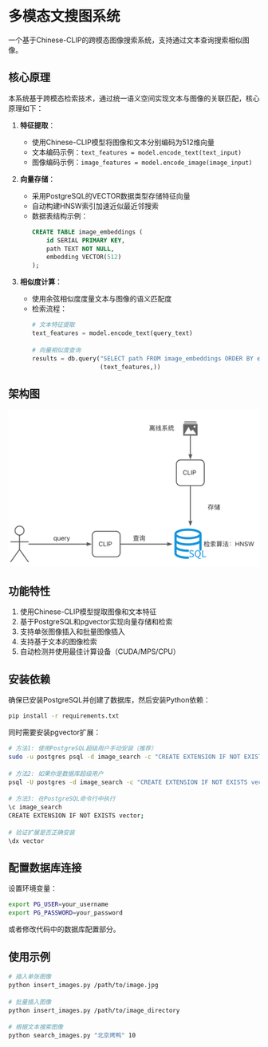 # 多模态文搜图系统

一个基于Chinese-CLIP的跨模态图像搜索系统，支持通过文本查询搜索相似图像。

## 核心原理

本系统基于跨模态检索技术，通过统一语义空间实现文本与图像的关联匹配，核心原理如下：

1. **特征提取**：
   - 使用Chinese-CLIP模型将图像和文本分别编码为512维向量
   - 文本编码示例：`text_features = model.encode_text(text_input)`
   - 图像编码示例：`image_features = model.encode_image(image_input)`

2. **向量存储**：
   - 采用PostgreSQL的VECTOR数据类型存储特征向量
   - 自动构建HNSW索引加速近似最近邻搜索
   - 数据表结构示例：
     ```sql
     CREATE TABLE image_embeddings (
         id SERIAL PRIMARY KEY,
         path TEXT NOT NULL,
         embedding VECTOR(512)
     );
     ```

3. **相似度计算**：
   - 使用余弦相似度度量文本与图像的语义匹配度
   - 检索流程：
     ```python
     # 文本特征提取
     text_features = model.encode_text(query_text)
     
     # 向量相似度查询
     results = db.query("SELECT path FROM image_embeddings ORDER BY embedding <-> %s LIMIT 10", 
                        (text_features,))
     ```

## 架构图
![img.png](img.png)

## 功能特性

1. 使用Chinese-CLIP模型提取图像和文本特征
2. 基于PostgreSQL和pgvector实现向量存储和检索
3. 支持单张图像插入和批量图像插入
4. 支持基于文本的图像检索
5. 自动检测并使用最佳计算设备（CUDA/MPS/CPU）

## 安装依赖

确保已安装PostgreSQL并创建了数据库，然后安装Python依赖：

```bash
pip install -r requirements.txt
```

同时需要安装pgvector扩展：

```bash
# 方法1: 使用PostgreSQL超级用户手动安装（推荐）
sudo -u postgres psql -d image_search -c "CREATE EXTENSION IF NOT EXISTS vector;"

# 方法2: 如果你是数据库超级用户
psql -U postgres -d image_search -c "CREATE EXTENSION IF NOT EXISTS vector;"

# 方法3: 在PostgreSQL命令行中执行
\c image_search
CREATE EXTENSION IF NOT EXISTS vector;

# 验证扩展是否正确安装
\dx vector
```

## 配置数据库连接

设置环境变量：

```bash
export PG_USER=your_username
export PG_PASSWORD=your_password
```

或者修改代码中的数据库配置部分。

## 使用示例

```bash
# 插入单张图像
python insert_images.py /path/to/image.jpg

# 批量插入图像
python insert_images.py /path/to/image_directory

# 根据文本搜索图像
python search_images.py "北京烤鸭" 10
```